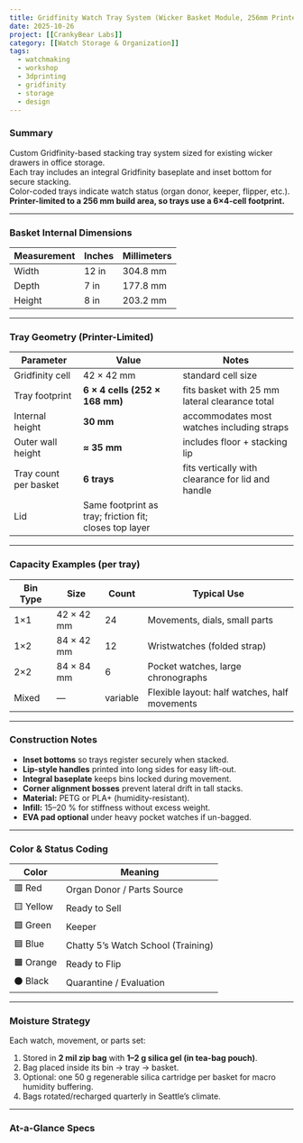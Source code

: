 ```yaml
---
title: Gridfinity Watch Tray System (Wicker Basket Module, 256mm Printer-Limited)
date: 2025-10-26
project: [[CrankyBear Labs]]  
category: [[Watch Storage & Organization]]  
tags:
  - watchmaking
  - workshop
  - 3dprinting
  - gridfinity
  - storage
  - design
---
```


### Summary
Custom Gridfinity-based stacking tray system sized for existing wicker drawers in office storage.  
Each tray includes an integral Gridfinity baseplate and inset bottom for secure stacking.  
Color-coded trays indicate watch status (organ donor, keeper, flipper, etc.).  
**Printer-limited to a 256 mm build area, so trays use a 6×4-cell footprint.**

---

### Basket Internal Dimensions
| Measurement | Inches | Millimeters |
|--------------|---------|--------------|
| Width | 12 in | 304.8 mm |
| Depth | 7 in | 177.8 mm |
| Height | 8 in | 203.2 mm |

---

### Tray Geometry (Printer-Limited)
| Parameter | Value | Notes |
|------------|--------|-------|
| Gridfinity cell | 42 × 42 mm | standard cell size |
| Tray footprint | **6 × 4 cells (252 × 168 mm)** | fits basket with 25 mm lateral clearance total |
| Internal height | **30 mm** | accommodates most watches including straps |
| Outer wall height | **≈ 35 mm** | includes floor + stacking lip |
| Tray count per basket | **6 trays** | fits vertically with clearance for lid and handle |
| Lid | Same footprint as tray; friction fit; closes top layer |

---

### Capacity Examples (per tray)
| Bin Type | Size | Count | Typical Use |
|-----------|------|--------|--------------|
| 1×1 | 42 × 42 mm | 24 | Movements, dials, small parts |
| 1×2 | 84 × 42 mm | 12 | Wristwatches (folded strap) |
| 2×2 | 84 × 84 mm | 6 | Pocket watches, large chronographs |
| Mixed | — | variable | Flexible layout: half watches, half movements |

---

### Construction Notes
- **Inset bottoms** so trays register securely when stacked.  
- **Lip-style handles** printed into long sides for easy lift-out.  
- **Integral baseplate** keeps bins locked during movement.  
- **Corner alignment bosses** prevent lateral drift in tall stacks.  
- **Material:** PETG or PLA+ (humidity-resistant).  
- **Infill:** 15–20 % for stiffness without excess weight.  
- **EVA pad optional** under heavy pocket watches if un-bagged.  

---

### Color & Status Coding
| Color | Meaning |
|--------|----------|
| 🟥 Red | Organ Donor / Parts Source |
| 🟨 Yellow | Ready to Sell |
| 🟩 Green | Keeper |
| 🟦 Blue | Chatty 5’s Watch School (Training) |
| 🟧 Orange | Ready to Flip |
| ⚫ Black | Quarantine / Evaluation |

---

### Moisture Strategy
Each watch, movement, or parts set:
1. Stored in **2 mil zip bag** with **1–2 g silica gel (in tea-bag pouch)**.  
2. Bag placed inside its bin → tray → basket.  
3. Optional: one 50 g regenerable silica cartridge per basket for macro humidity buffering.  
4. Bags rotated/recharged quarterly in Seattle’s climate.

---

### At-a-Glance Specs
